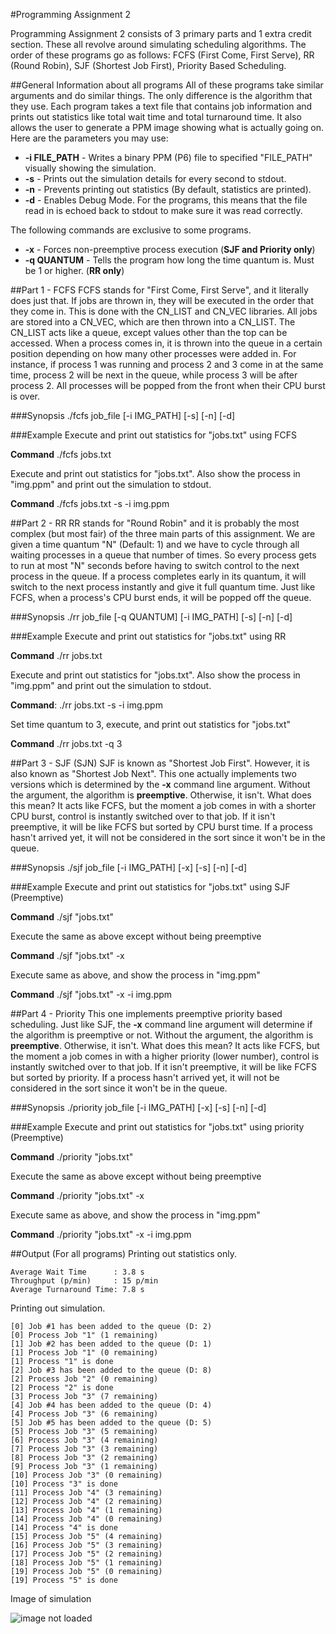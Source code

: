 #Programming Assignment 2

Programming Assignment 2 consists of 3 primary parts and 1 extra credit section. These all revolve around simulating scheduling algorithms. The order of these programs go as follows: FCFS (First Come, First Serve), RR (Round Robin), SJF (Shortest Job First), Priority Based Scheduling.

##General Information about all programs
All of these programs take similar arguments and do similar things. The only difference is the algorithm that they use. Each program takes a text file that contains job information and prints out statistics like total wait time and total turnaround time. It also allows the user to generate a PPM image showing what is actually going on. Here are the parameters you may use:

+ **-i FILE_PATH** - Writes a binary PPM (P6) file to specified "FILE\_PATH" visually showing the simulation.
+ **-s** - Prints out the simulation details for every second to stdout.
+ **-n** - Prevents printing out statistics (By default, statistics are printed).
+ **-d** - Enables Debug Mode. For the programs, this means that the file read in is echoed back to stdout to make sure it was read correctly.

The following commands are exclusive to some programs.

+ **-x** - Forces non-preemptive process execution (**SJF and Priority only**)
+ **-q QUANTUM** - Tells the program how long the time quantum is. Must be 1 or higher. (**RR only**)

##Part 1 - FCFS
FCFS stands for "First Come, First Serve", and it literally does just that. If jobs are thrown in, they will be executed in the order that they come in. This is done with the CN\_LIST and CN\_VEC libraries. All jobs are stored into a CN\_VEC, which are then thrown into a CN\_LIST. The CN\_LIST acts like a queue, except values other than the top can be accessed. When a process comes in, it is thrown into the queue in a certain position depending on how many other processes were added in. For instance, if process 1 was running and process 2 and 3 come in at the same time, process 2 will be next in the queue, while process 3 will be after process 2. All processes will be popped from the front when their CPU burst is over.

###Synopsis
./fcfs job\_file \[-i IMG\_PATH\] \[-s\] \[-n\] \[-d\]

###Example
Execute and print out statistics for "jobs.txt" using FCFS

**Command** ./fcfs jobs.txt

Execute and print out statistics for "jobs.txt". Also show the process in "img.ppm" and print out the simulation to stdout.

**Command** ./fcfs jobs.txt -s -i img.ppm

##Part 2 - RR
RR stands for "Round Robin" and it is probably the most complex (but most fair) of the three main parts of this assignment. We are given a time quantum "N" (Default: 1) and we have to cycle through all waiting processes in a queue that number of times. So every process gets to run at most "N" seconds before having to switch control to the next process in the queue. If a process completes early in its quantum, it will switch to the next process instantly and give it full quantum time. Just like FCFS, when a process's CPU burst ends, it will be popped off the queue.

###Synopsis
./rr job\_file \[-q QUANTUM\] \[-i IMG\_PATH\] \[-s\] \[-n\] \[-d\]

###Example
Execute and print out statistics for "jobs.txt" using RR

**Command** ./rr jobs.txt

Execute and print out statistics for "jobs.txt". Also show the process in "img.ppm" and print out the simulation to stdout.

**Command**: ./rr jobs.txt -s -i img.ppm

Set time quantum to 3, execute, and print out statistics for "jobs.txt"

**Command** ./rr jobs.txt -q 3

##Part 3 - SJF (SJN)
SJF is known as "Shortest Job First". However, it is also known as "Shortest Job Next". This one actually implements two versions which is determined by the **-x** command line argument. Without the argument, the algorithm is **preemptive**. Otherwise, it isn't. What does this mean? It acts like FCFS, but the moment a job comes in with a shorter CPU burst, control is instantly switched over to that job. If it isn't preemptive, it will be like FCFS but sorted by CPU burst time. If a process hasn't arrived yet, it will not be considered in the sort since it won't be in the queue.

###Synopsis
./sjf job\_file \[-i IMG\_PATH\] \[-x\] \[-s\] \[-n\] \[-d\]

###Example
Execute and print out statistics for "jobs.txt" using SJF (Preemptive)

**Command** ./sjf "jobs.txt"

Execute the same as above except without being preemptive

**Command** ./sjf "jobs.txt" -x

Execute same as above, and show the process in "img.ppm"

**Command** ./sjf "jobs.txt" -x -i img.ppm

##Part 4 - Priority
This one implements preemptive priority based scheduling. Just like SJF, the **-x** command line argument will determine if the algorithm is preemptive or not. Without the argument, the algorithm is **preemptive**. Otherwise, it isn't. What does this mean? It acts like FCFS, but the moment a job comes in with a higher priority (lower number), control is instantly switched over to that job. If it isn't preemptive, it will be like FCFS but sorted by priority. If a process hasn't arrived yet, it will not be considered in the sort since it won't be in the queue.

###Synopsis
./priority job\_file \[-i IMG\_PATH\] \[-x\] \[-s\] \[-n\] \[-d\]

###Example
Execute and print out statistics for "jobs.txt" using priority (Preemptive)

**Command** ./priority "jobs.txt"

Execute the same as above except without being preemptive

**Command** ./priority "jobs.txt" -x

Execute same as above, and show the process in "img.ppm"

**Command** ./priority "jobs.txt" -x -i img.ppm

##Output (For all programs)
Printing out statistics only.
```
Average Wait Time      : 3.8 s
Throughput (p/min)     : 15 p/min
Average Turnaround Time: 7.8 s
```

Printing out simulation.
```
[0] Job #1 has been added to the queue (D: 2)
[0] Process Job "1" (1 remaining)
[1] Job #2 has been added to the queue (D: 1)
[1] Process Job "1" (0 remaining)
[1] Process "1" is done
[2] Job #3 has been added to the queue (D: 8)
[2] Process Job "2" (0 remaining)
[2] Process "2" is done
[3] Process Job "3" (7 remaining)
[4] Job #4 has been added to the queue (D: 4)
[4] Process Job "3" (6 remaining)
[5] Job #5 has been added to the queue (D: 5)
[5] Process Job "3" (5 remaining)
[6] Process Job "3" (4 remaining)
[7] Process Job "3" (3 remaining)
[8] Process Job "3" (2 remaining)
[9] Process Job "3" (1 remaining)
[10] Process Job "3" (0 remaining)
[10] Process "3" is done
[11] Process Job "4" (3 remaining)
[12] Process Job "4" (2 remaining)
[13] Process Job "4" (1 remaining)
[14] Process Job "4" (0 remaining)
[14] Process "4" is done
[15] Process Job "5" (4 remaining)
[16] Process Job "5" (3 remaining)
[17] Process Job "5" (2 remaining)
[18] Process Job "5" (1 remaining)
[19] Process Job "5" (0 remaining)
[19] Process "5" is done
```

Image of simulation

![image not loaded](http://i.imgur.com/joxguPb.png "SJF")
